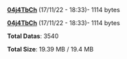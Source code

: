 [**04j4TbCh**](/data/04j4TbCh.txt) (17/11/22 - 18:33)- 1114 bytes

[**04j4TbCh**](/data/04j4TbCh.txt) (17/11/22 - 18:33)- 1114 bytes

**Total Datas**: 3540

**Total Size**: 19.39 MB / 19.4 MB